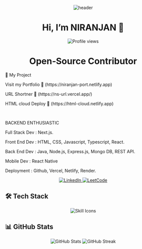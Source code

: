 <p align="center">
  <img src="https://capsule-render.vercel.app/api?text=%20%20Stoic&animation=fadeIn&type=waving&color=0:FF0000,100:800000&fontColor=FFFFFF&height=120" alt="header"/>
</p>


<h1 align="center">Hi, I’m NIRANJAN 👋</h1>

<p align="center">
  <img src="https://komarev.com/ghpvc/?username=niranjan20rc&style=flat-square&color=blue" alt="Profile views"/>
</p>


<h1 align="center">
  Open‑Source Contributor
</h1>
<p></p>

🚀 My Project

<p>
 Visit my Portfolio  
🔗 (https://niranjan-port.netlify.app)
</p>


<p>
 URL Shortner 
🔗 (https://ns-url.vercel.app/)
</p>

<p>
 HTML cloud Deploy  
🔗 (https://html-cloud.netlify.app)
</p>
<br/>

<p>BACKEND ENTHUSIASTIC</p> 
<p>Full Stack Dev : Next.js.</p>
<p>Front End Dev  : HTML, CSS, Javascript, Typescript, React.</p>
<p>Back End Dev   : Java, Node.js, Express.js, Mongo DB, REST API.</p>
<p>Mobile Dev     : React Native</p>
<p>Deployment     : Github, Vercel, Netlify, Render.</p>

<p align="center">
  <a href="https://www.linkedin.com/in/niranjan-cse/" target="_blank">
    <img src="https://img.shields.io/badge/LinkedIn-Connect-blue?logo=linkedin&style=for-the-badge" alt="LinkedIn"/>
  </a>
  <a href="https://leetcode.com/u/niranjancse2023/" target="_blank">
    <img src="https://img.shields.io/badge/LeetCode-Visit-orange?logo=leetcode&style=for-the-badge" alt="LeetCode"/>
  </a>
</p>

## 🛠 Tech Stack

<p align="center">
  <img src="https://skillicons.dev/icons?i=java,html,css,js,ts,react,nodejs,express,mongodb,nextjs,netlify,vercel&theme=light" alt="Skill Icons"/>
</p>

## 📊 GitHub Stats

<p align="center">
  <img src="https://github-readme-stats.vercel.app/api?username=niranjan20rc&show_icons=true&theme=radical" alt="GitHub Stats"/>
  <img src="https://github-readme-streak-stats.herokuapp.com/?user=niranjan20rc&theme=radical" alt="GitHub Streak"/>
</p>
